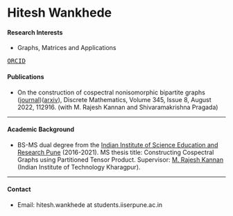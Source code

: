 # Hitesh Wankhede

#### Research Interests

- Graphs, Matrices and Applications

<kbd>[ORCID](https://orcid.org/0000-0003-3431-6305)</kbd>

#### Publications

- On the construction of cospectral nonisomorphic bipartite graphs ([journal](https://authors.elsevier.com/a/1etEU,H-cT6D8))([arxiv](https://arxiv.org/abs/2110.09034)), Discrete Mathematics, Volume 345, Issue 8, August 2022, 112916.
(with M. Rajesh Kannan and Shivaramakrishna Pragada)

---

#### Academic Background

- BS-MS dual degree from the [Indian Institute of Science Education and Research Pune](https://www.iiserpune.ac.in/) (2016-2021). 
MS thesis title: Constructing Cospectral Graphs using Partitioned Tensor Product. 
Supervisor: [M. Rajesh Kannan](https://www.facweb.iitkgp.ac.in/~rkannan/) (Indian Institute of Technology Kharagpur). 

---


#### Contact 

- Email: hitesh.wankhede at students.iiserpune.ac.in 

